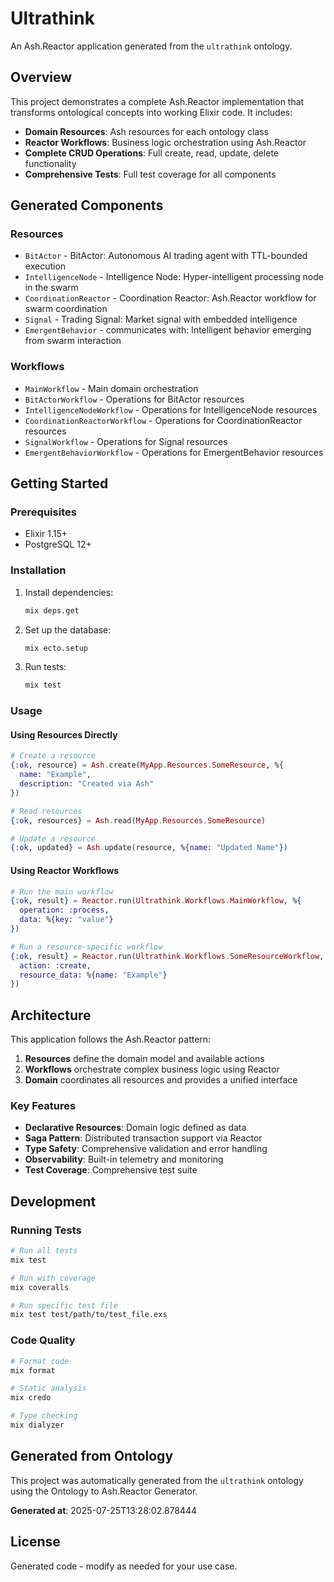 # Ultrathink

An Ash.Reactor application generated from the `ultrathink` ontology.

## Overview

This project demonstrates a complete Ash.Reactor implementation that transforms ontological concepts into working Elixir code. It includes:

- **Domain Resources**: Ash resources for each ontology class
- **Reactor Workflows**: Business logic orchestration using Ash.Reactor
- **Complete CRUD Operations**: Full create, read, update, delete functionality
- **Comprehensive Tests**: Full test coverage for all components

## Generated Components

### Resources
- `BitActor` - BitActor: Autonomous AI trading agent with TTL-bounded execution
- `IntelligenceNode` - Intelligence Node: Hyper-intelligent processing node in the swarm
- `CoordinationReactor` - Coordination Reactor: Ash.Reactor workflow for swarm coordination
- `Signal` - Trading Signal: Market signal with embedded intelligence
- `EmergentBehavior` - communicates with: Intelligent behavior emerging from swarm interaction

### Workflows
- `MainWorkflow` - Main domain orchestration
- `BitActorWorkflow` - Operations for BitActor resources
- `IntelligenceNodeWorkflow` - Operations for IntelligenceNode resources
- `CoordinationReactorWorkflow` - Operations for CoordinationReactor resources
- `SignalWorkflow` - Operations for Signal resources
- `EmergentBehaviorWorkflow` - Operations for EmergentBehavior resources

## Getting Started

### Prerequisites
- Elixir 1.15+
- PostgreSQL 12+

### Installation

1. Install dependencies:
   ```bash
   mix deps.get
   ```

2. Set up the database:
   ```bash
   mix ecto.setup
   ```

3. Run tests:
   ```bash
   mix test
   ```

### Usage

#### Using Resources Directly

```elixir
# Create a resource
{:ok, resource} = Ash.create(MyApp.Resources.SomeResource, %{
  name: "Example",
  description: "Created via Ash"
})

# Read resources
{:ok, resources} = Ash.read(MyApp.Resources.SomeResource)

# Update a resource
{:ok, updated} = Ash.update(resource, %{name: "Updated Name"})
```

#### Using Reactor Workflows

```elixir
# Run the main workflow
{:ok, result} = Reactor.run(Ultrathink.Workflows.MainWorkflow, %{
  operation: :process,
  data: %{key: "value"}
})

# Run a resource-specific workflow
{:ok, result} = Reactor.run(Ultrathink.Workflows.SomeResourceWorkflow, %{
  action: :create,
  resource_data: %{name: "Example"}
})
```

## Architecture

This application follows the Ash.Reactor pattern:

1. **Resources** define the domain model and available actions
2. **Workflows** orchestrate complex business logic using Reactor
3. **Domain** coordinates all resources and provides a unified interface

### Key Features

- **Declarative Resources**: Domain logic defined as data
- **Saga Pattern**: Distributed transaction support via Reactor
- **Type Safety**: Comprehensive validation and error handling
- **Observability**: Built-in telemetry and monitoring
- **Test Coverage**: Comprehensive test suite

## Development

### Running Tests
```bash
# Run all tests
mix test

# Run with coverage
mix coveralls

# Run specific test file
mix test test/path/to/test_file.exs
```

### Code Quality
```bash
# Format code
mix format

# Static analysis
mix credo

# Type checking  
mix dialyzer
```

## Generated from Ontology

This project was automatically generated from the `ultrathink` ontology using the Ontology to Ash.Reactor Generator.

**Generated at**: 2025-07-25T13:28:02.878444

## License

Generated code - modify as needed for your use case.

